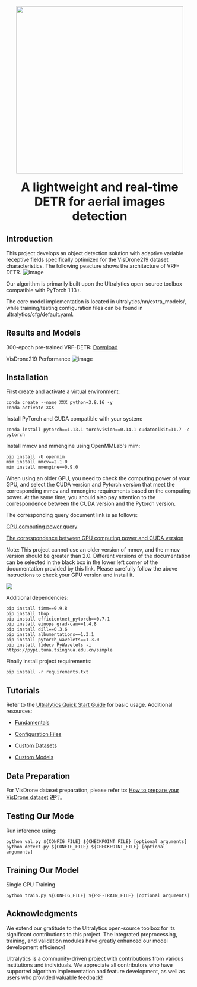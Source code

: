 <div align="center">
  <img src="https://notes.sjtu.edu.cn/uploads/upload_dd1cba45db61619e3aa9f654c51b1bbf.png" width="450"/>
  <div>&nbsp;</div>
  <div align="center">
    <b><font size="6">A lightweight and real-time DETR for aerial images detection</font></b>
  </div>
</div>



## Introduction
This project develops an object detection solution with adaptive variable receptive fields specifically optimized for the VisDrone219 dataset characteristics. The following peacture shows the architecture of VRF-DETR.
![image](https://github.com/user-attachments/assets/9a5aec51-5dc8-4274-8164-8bd760f4ef63)


Our algorithm is primarily built upon the Ultralytics open-source toolbox compatible with PyTorch 1.13+.

The core model implementation is located in ultralytics/nn/extra_models/, while training/testing configuration files can be found in ultralytics/cfg/default.yaml.

## Results and Models
300-epoch pre-trained VRF-DETR: [Download](https://pan.baidu.com/s/1rn7j1Nx_1TIkjEaVkUpjug?pwd=VRF1)

VisDrone219 Performance
![image](https://github.com/user-attachments/assets/296469b9-0c01-4771-995b-2244de519937)


## Installation
First create and activate a virtual environment:
```shell
conda create --name XXX python=3.8.16 -y
conda activate XXX
```
Install PyTorch and CUDA compatible with your system:
```shell
conda install pytorch==1.13.1 torchvision==0.14.1 cudatoolkit=11.7 -c pytorch
```
Install mmcv and mmengine using OpenMMLab's mim:
```shell
pip install -U openmim
mim install mmcv==2.1.0
mim install mmengine==0.9.0
```

When using an older GPU, you need to check the computing power of your GPU, and select the CUDA version and Pytorch version that meet the corresponding mmcv and mmengine requirements based on the computing power. At the same time, you should also pay attention to the correspondence between the CUDA version and the Pytorch version.

The corresponding query document link is as follows:

[GPU computing power query](https://developer.nvidia.com/cuda-gpus)

[The correspondence between GPU computing power and CUDA version](https://docs.nvidia.com/datacenter/tesla/drivers/index.html#cuda-arch-matrix)

Note: This project cannot use an older version of mmcv, and the mmcv version should be greater than 2.0. Different versions of the documentation can be selected in the black box in the lower left corner of the documentation provided by this link. Please carefully follow the above instructions to check your GPU version and install it.
                         
![](https://notes.sjtu.edu.cn/uploads/upload_54d6a53693eb5559ab993b7c7cc9cdd8.jpg)

Additional dependencies:
```shell
pip install timm==0.9.8
pip install thop
pip install efficientnet_pytorch==0.7.1
pip install einops grad-cam==1.4.8
pip install dill==0.3.6
pip install albumentations==1.3.1
pip install pytorch_wavelets==1.3.0
pip install tidecv PyWavelets -i https://pypi.tuna.tsinghua.edu.cn/simple
```

Finally install project requirements:
```shell
pip install -r requirements.txt
```


## Tutorials
Refer to the [Ultralytics Quick Start Guide](https://docs.ultralytics.com/quickstart/) for basic usage. Additional resources:

- [Fundamentals](https://docs.ultralytics.com/models/rtdetr/)

- [Configuration Files](https://docs.ultralytics.com/reference/cfg/__init__/)

- [Custom Datasets](https://docs.ultralytics.com/yolov5/tutorials/train_custom_data/)

- [Custom Models](https://github.com/ultralytics/ultralytics/blob/main/ultralytics/cfg/models/README.md)


## Data Preparation

For VisDrone dataset preparation, please refer to: [How to prepare your VisDrone dataset](https://docs.ultralytics.com/datasets/detect/visdrone/) 进行。


## Testing Our Mode
Run inference using:
```shell
python val.py ${CONFIG_FILE} ${CHECKPOINT_FILE} [optional arguments]
python detect.py ${CONFIG_FILE} ${CHECKPOINT_FILE} [optional arguments]
```

## Training Our Model
Single GPU Training
```shell
python train.py ${CONFIG_FILE} ${PRE-TRAIN_FILE} [optional arguments]
```

## Acknowledgments
We extend our gratitude to the Ultralytics open-source toolbox for its significant contributions to this project. The integrated preprocessing, training, and validation modules have greatly enhanced our model development efficiency!

Ultralytics is a community-driven project with contributions from various institutions and individuals. We appreciate all contributors who have supported algorithm implementation and feature development, as well as users who provided valuable feedback!
